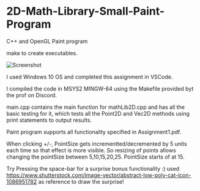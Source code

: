# 2D-Math-Library-Small-Paint-Program
C++ and OpenGL Paint program 

make to create executables.

![Screenshot](https://user-images.githubusercontent.com/23744162/136130017-fa01bc4d-e853-4fa3-9084-902934ac87ab.JPG)

I used Windows 10 OS and completed this assignment in VSCode.

I compiled the code in MSYS2 MINGW-64 using the Makefile provided byt the prof on Discord.

main.cpp contains the main function for mathLib2D.cpp and has all the basic testing for it, which tests
 all the Point2D and Vec2D methods using print statements to output results.

 Paint program supports all functionality specified in Assignment1.pdf. 
 
 When clicking +/-, PointSize gets incrementted/decremented by 5 units each time so that effect is more visible. 
 So resizing of points allows changing the pointSize between 5,10,15,20,25. PointSize starts of at 15.

Try Pressing the space-bar for a surprise bonus functionality :)
used https://www.shutterstock.com/image-vector/abstract-low-poly-cat-icon-1086951782
as reference to draw the surprise!
